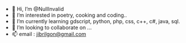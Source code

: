 - 👋 Hi, I’m @NullInvalid
- 👀 I’m interested in poetry, cooking and coding..
- 🌱 I’m currently learning gdscript, python, php, css, c++, c#, java, sql.
- 💞️ I’m looking to collaborate on ...
- 📫 email : jibrilgon@gmail.com

<!---
NullInvalid/NullInvalid is a ✨ special ✨ repository because its `README.md` (this file) appears on your GitHub profile.
You can click the Preview link to take a look at your changes.
--->
